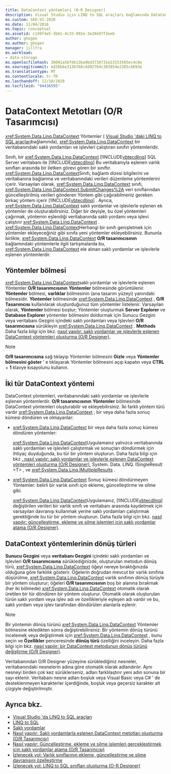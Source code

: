 ```yaml
---
title: DataContext yöntemleri (O-R Designer)
description: Visual Studio için LINQ to SQL araçları bağlamında DataContext yöntemlerini anlayın. Bu yöntemler bir veritabanında saklı yordamları ve işlevleri çalıştırır.
ms.custom: SEO-VS-2020
ms.date: 11/04/2016
ms.topic: conceptual
ms.assetid: c149f4e5-3b61-4c33-892e-3e26d47f3eeb
author: ghogen
ms.author: ghogen
manager: jillfra
ms.workload:
- data-storage
ms.openlocfilehash: 30091a5bfd613ba9bd3738731e23153565ec4c8e
ms.sourcegitcommit: ed26b6e313b766c4d92764c303954e2385c6693e
ms.translationtype: MT
ms.contentlocale: tr-TR
ms.lasthandoff: 11/10/2020
ms.locfileid: "94436595"
---
```

# <a name="datacontext-methods-or-designer"></a>DataContext Metotları (O/R Tasarımcısı)

<xref:System.Data.Linq.DataContext> Yöntemler ( [Visual Studio 'daki LINQ to SQL araçları](../data-tools/linq-to-sql-tools-in-visual-studio2.md)bağlamında), <xref:System.Data.Linq.DataContext> bir veritabanındaki saklı yordamları ve işlevleri çalıştıran sınıfın yöntemleridir.

Sınıfı, bir <xref:System.Data.Linq.DataContext> [!INCLUDE[vbtecdlinq](../data-tools/includes/vbtecdlinq_md.md)] SQL Server veritabanı ile [!INCLUDE[vbtecdlinq](../data-tools/includes/vbtecdlinq_md.md)] Bu veritabanıyla eşlenen varlık sınıfları arasında bir iletken görevi gören bir sınıftır. <xref:System.Data.Linq.DataContext>Sınıfı, bağlantı dizesi bilgilerini ve veritabanına bağlanma ve veritabanındaki verileri düzenleme yöntemlerini içerir. Varsayılan olarak, <xref:System.Data.Linq.DataContext> sınıfı, <xref:System.Data.Linq.DataContext.SubmitChanges%2A> veri sınıflarından güncelleştirilmiş verileri gönderen Yöntem gibi çağırabilmeniz gereken birkaç yöntem içerir [!INCLUDE[vbtecdlinq](../data-tools/includes/vbtecdlinq_md.md)] . Ayrıca, <xref:System.Data.Linq.DataContext> saklı yordamlar ve işlevlerle eşlenen ek yöntemler de oluşturabilirsiniz. Diğer bir deyişle, bu özel yöntemleri çağırmak, yöntemin eşlendiği veritabanında saklı yordamı veya işlevi çalıştırır <xref:System.Data.Linq.DataContext> . <xref:System.Data.Linq.DataContext>Herhangi bir sınıfı genişletmek için yöntemler ekleyeceğiniz gibi sınıfa yeni yöntemler ekleyebilirsiniz. Bununla birlikte, <xref:System.Data.Linq.DataContext> **O/R tasarımcısının** bağlamındaki yöntemlerle ilgili tartışmalarda bu, <xref:System.Data.Linq.DataContext> ele alınan saklı yordamlar ve işlevlerle eşlenen yöntemlerdir.

## <a name="methods-pane"></a>Yöntemler bölmesi

<xref:System.Data.Linq.DataContext>saklı yordamlar ve işlevlerle eşlenen Yöntemler **O/R tasarımcısının** **Yöntemler** bölmesinde görüntülenir. **Yöntemler** bölmesi, **varlıklar** bölmesinin (ana tasarım yüzeyi) yanındaki bölmesidir. **Yöntemler** bölmesinde <xref:System.Data.Linq.DataContext> , **O/R Tasarımcısı** kullanılarak oluşturduğunuz tüm yöntemler listelenir. Varsayılan olarak, **Yöntemler** bölmesi boştur; Yöntemler oluşturmak **Server Explorer** ve **Database Explorer** yöntemler bölmesini doldurmak için Sunucu Gezgini veya veritabanı Gezgini içindeki saklı yordamları veya Işlevleri **O/R tasarımcısına** sürükleyin <xref:System.Data.Linq.DataContext> . **Methods** Daha fazla bilgi için bkz. [nasıl yapılır: saklı yordamlar ve işlevlerle eşlenen DataContext yöntemleri oluşturma (O/R Designer)](../data-tools/how-to-create-datacontext-methods-mapped-to-stored-procedures-and-functions-o-r-designer.md).

> [!NOTE]
> **O/R tasarımcısına** sağ tıklayıp Yöntemler bölmesini **Gizle** veya **Yöntemler bölmesini göster** ' e tıklayarak Yöntemler bölmesini açıp kapatın veya **CTRL** + **1** klavye kısayolunu kullanın.

## <a name="two-types-of-datacontext-methods"></a>İki tür DataContext yöntemi

DataContext yöntemleri, veritabanındaki saklı yordamlar ve işlevlerle eşlenen yöntemlerdir. **O/R tasarımcısının** **Yöntemler** bölmesinde DataContext yöntemleri oluşturabilir ve ekleyebilirsiniz. İki farklı yöntem türü vardır <xref:System.Data.Linq.DataContext> ; bir veya daha fazla sonuç kümesi döndüren ve olmayanlar:

- <xref:System.Data.Linq.DataContext> bir veya daha fazla sonuç kümesi döndüren yöntemler:

   <xref:System.Data.Linq.DataContext>Uygulamanız yalnızca veritabanında saklı yordamları ve işlevleri çalıştırmak ve sonuçları döndürmek için ihtiyaç duyduğunda, bu tür bir yöntem oluşturun. Daha fazla bilgi için bkz [. nasıl yapılır: saklı yordamlar ve işlevlerle eşlenen DataContext yöntemleri oluşturma (O/R Designer)](../data-tools/how-to-create-datacontext-methods-mapped-to-stored-procedures-and-functions-o-r-designer.md), System. Data. LINQ. ISingleResult \<T> , ve <xref:System.Data.Linq.IMultipleResults> .

- <xref:System.Data.Linq.DataContext> Sonuç kümesi döndürmeyen Yöntemler: belirli bir varlık sınıfı için ekleme, güncelleştirme ve silme gibi.

   <xref:System.Data.Linq.DataContext>Uygulamanız, [!INCLUDE[vbtecdlinq](../data-tools/includes/vbtecdlinq_md.md)] değiştirilen verileri bir varlık sınıfı ve veritabanı arasında kaydetmek için varsayılan davranışı kullanmak yerine saklı yordamları çalıştırmak gerektiğinde bu tür bir yöntem oluşturun. Daha fazla bilgi için bkz. [nasıl yapılır: güncelleştirme, ekleme ve silme işlemleri için saklı yordamlar atama (O/R Designer)](../data-tools/how-to-assign-stored-procedures-to-perform-updates-inserts-and-deletes-o-r-designer.md).

## <a name="return-types-of-datacontext-methods"></a>DataContext yöntemlerinin dönüş türleri

**Sunucu Gezgini** veya **veritabanı Gezgini** içindeki saklı yordamları ve Işlevleri **O/R tasarımcısına** sürüklediğinizde, oluşturulan metodun dönüş türü, <xref:System.Data.Linq.DataContext> öğeyi nereye bıraktığınızda olduğuna göre farklılık gösterir. Öğelerin doğrudan mevcut bir varlık sınıfına düşürülme, <xref:System.Data.Linq.DataContext> varlık sınıfının dönüş türüyle bir yöntem oluşturur; öğeleri **O/R tasarımcısının** boş bir alanına bırakmak (her iki bölmede) <xref:System.Data.Linq.DataContext> otomatik olarak üretilen bir tür döndüren bir yöntem oluşturur. Otomatik olarak oluşturulan türün saklı yordam veya işlev adı ve özellikleriyle eşleşen adı vardır ve bu, saklı yordam veya işlev tarafından döndürülen alanlarla eşlenir.

> [!NOTE]
> Bir yöntemin dönüş türünü <xref:System.Data.Linq.DataContext> Yöntemler bölmesine ekledikten sonra değiştirebilirsiniz. Bir yöntemin dönüş türünü incelemek veya değiştirmek için <xref:System.Data.Linq.DataContext> , bunu seçin ve **Özellikler** penceresinde **dönüş türü** özelliğini inceleyin. Daha fazla bilgi için bkz. [nasıl yapılır: bir DataContext metodunun dönüş türünü değiştirme (O/R Designer)](../data-tools/how-to-change-the-return-type-of-a-datacontext-method-o-r-designer.md).

Veritabanından O/R Designer yüzeyine sürüklediğiniz nesneler, veritabanındaki nesnelerin adına göre otomatik olarak adlandırılır. Aynı nesneyi birden çok kez sürüklerseniz, adları farklılaştırır yeni adın sonuna bir sayı eklenir. Veritabanı nesne adları boşluk veya Visual Basic veya C# ' de desteklenmeyen karakterler içerdiğinde, boşluk veya geçersiz karakter alt çizgiyle değiştirilmiştir.

## <a name="see-also"></a>Ayrıca bkz.

- [Visual Studio 'da LINQ to SQL araçları](../data-tools/linq-to-sql-tools-in-visual-studio2.md)
- [LINQ to SQL](/dotnet/framework/data/adonet/sql/linq/index)
- [Saklı yordamlar](/dotnet/framework/data/adonet/sql/linq/stored-procedures)
- [Nasıl yapılır: Saklı yordamlarla eşlenen DataContext metotları oluşturma (O/R Tasarımcısı)](../data-tools/how-to-create-datacontext-methods-mapped-to-stored-procedures-and-functions-o-r-designer.md)
- [Nasıl yapılır: Güncelleştirme, ekleme ve silme işlemleri gerçekleştirmek için saklı yordamlar atama (O/R Tasarımcısı)](../data-tools/how-to-assign-stored-procedures-to-perform-updates-inserts-and-deletes-o-r-designer.md)
- [İzlenecek yol: Varlık sınıflarının ekleme, güncelleştirme ve silme davranışını özelleştirme](../data-tools/walkthrough-customizing-the-insert-update-and-delete-behavior-of-entity-classes.md)
- [İzlenecek yol: LINQ to SQL sınıfları oluşturma (O-R Designer)](how-to-create-linq-to-sql-classes-mapped-to-tables-and-views-o-r-designer.md)
